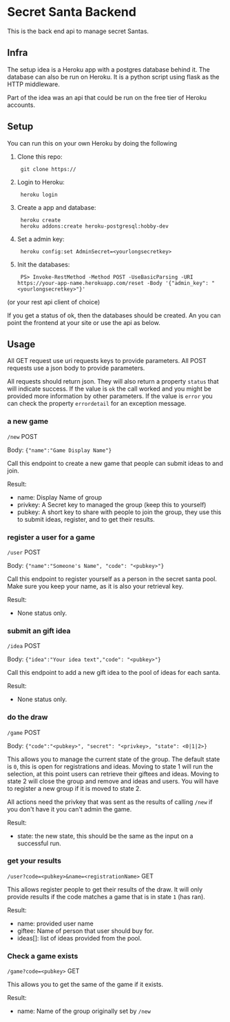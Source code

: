 # Secret Santa Backend

This is the back end api to manage secret Santas.

## Infra

The setup idea is a Heroku app with a postgres database behind it. The database can also be run on Heroku.
It is a python script using flask as the HTTP middleware.

Part of the idea was an api that could be run on the free tier of Heroku accounts.

## Setup

You can run this on your own Heroku by doing the following

1. Clone this repo:

        git clone https://

2. Login to Heroku:

        heroku login

3. Create a app and database:

        heroku create
        heroku addons:create heroku-postgresql:hobby-dev

4. Set a admin key:

        heroku config:set AdminSecret=<yourlongsecretkey>

5. Init the databases:

        PS> Invoke-RestMethod -Method POST -UseBasicParsing -URI https://your-app-name.herokuapp.com/reset -Body '{"admin_key": "<yourlongsecretkey>"}'

(or your rest api client of choice)

If you get a status of ok, then the databases should be created. An you can point the frontend at your site or use the api as below.

## Usage

All GET request use uri requests keys to provide parameters.
All POST requests use a json body to provide parameters.

All requests should return json. They will also return a property `status` that will indicate success. If the value is `ok` the call worked and you
might be provided more information by other parameters. If the value is `error` you can check the property `errordetail` for an exception message.

### a new game

`/new` POST

Body: `{"name":"Game Display Name"}`

Call this endpoint to create a new game that people can submit ideas to and join.

Result:

* name: Display Name of group
* privkey: A Secret key to managed the group (keep this to yourself)
* pubkey: A short key to share with people to join the group, they use this to submit ideas, register, and to get their results.

### register a user for a game

`/user` POST

Body: `{"name":"Someone's Name", "code": "<pubkey>"}`

Call this endpoint to register yourself as a person in the secret santa pool. Make sure you keep your name, as it is also your retrieval key.

Result:

* None status only.

### submit an gift idea

`/idea` POST

Body: `{"idea":"Your idea text","code": "<pubkey>"}`

Call this endpoint to add a new gift idea to the pool of ideas for each santa.

Result:

* None status only.

### do the draw

`/game` POST

Body: `{"code":"<pubkey>", "secret": "<privkey>, "state": <0|1|2>}`

This allows you to manage the current state of the group. The default state is `0`, this is open for registrations and ideas.
Moving to state 1 will run the selection, at this point users can retrieve their giftees and ideas.
Moving to state 2 will close the group and remove and ideas and users. You will have to register a new group if it is moved to state 2.

All actions need the privkey that was sent as the results of calling `/new` if you don't have it you can't admin the game.

Result:

* state: the new state, this should be the same as the input on a successful run.

### get your results

`/user?code=<pubkey>&name=<registrationName>` GET

This allows register people to get their results of the draw. It will only provide results if the code matches a game that is in state `1` (has ran).

Result:

* name: provided user name
* giftee: Name of person that user should buy for.
* ideas[]: list of ideas provided from the pool.


### Check a game exists

`/game?code=<pubkey>` GET

This allows you to get the same of the game if it exists.

Result:

* name: Name of the group originally set by `/new`